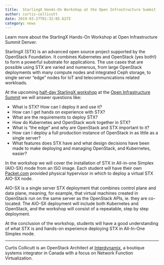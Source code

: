 ```yaml
---
title:  StarlingX Hands-On Workshop at the Open Infrastructure Summit
author: curtis-collicutt
date: 2019-03-27T01:32:05.627Z
category: news
---
```

Learn more about the StarlingX Hands-On Workshop at Open Infrastructure Summit Denver. <!-- more -->

StarlingX (STX) is an advanced open source project supported by the OpenStack Foundation. It combines Kubernetes and OpenStack (yes both!) to form a powerful substrate for applications. The use cases that are possible using STX are varied and numerous, from large OpenStack deployments with many compute nodes and integrated Ceph storage, to single server “edge” nodes for IoT and telecommunications related workloads.

At the upcoming [half-day StarlingX workshop](https://www.openstack.org/summit/denver-2019/summit-schedule/events/23630/starlingx-hands-on-workshop) at the [Open Infrastructure Summit](https://www.openstack.org/summit/denver-2019/) we will answer questions like:

- What is STX? How can I deploy it and use it? 
- How can I get hands on experience with STX?
- What are the requirements to deploy STX?
- How do Kubernetes and OpenStack work together in STX?
- What is “the edge” and why are OpenStack and STX important to it?
- How can I deploy a full production instance of OpenStack in as little as a single server?
- What features does STX have and what design decisions have been made to make deploying and managing OpenStack, and Kubernetes, easier?

In the workshop we will cover the installation of STX in All-in-one Simplex (AIO-SX) mode from an ISO image. Each student will have their own [Packet.com](http://packet.com) provided physical hypervisor in which to deploy a virtual STX AIO-SX node.

AIO-SX is a single server STX deployment that combines control plane and data plane, meaning, for example, that virtual machines created in OpenStack run on the same server as the OpenStack APIs, ie. they are co-located. The AIO-SX deployment will include both Kubernetes and OpenStack, and the workshop will consist of a repeatable, step by step deployment.

At the conclusion of the workshop, students will have a good understanding of what STX is and hands-on experience deploying STX in All-In-One Simplex mode.

***

Curtis Collicutt is an OpenStack Architect at [Interdynamix](http://www.interdynamix.com), a boutique systems integrator in Canada with a focus on Network Function Virtualization.
